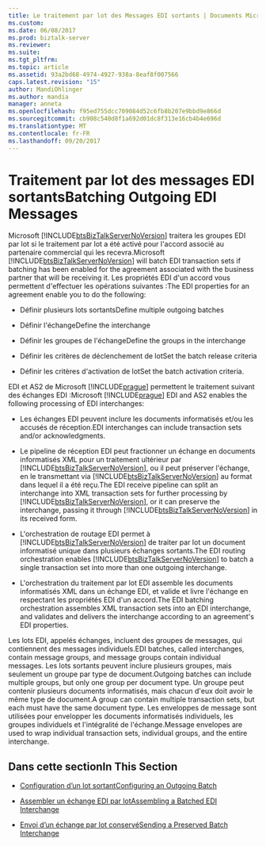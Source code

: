 ```yaml
---
title: Le traitement par lot des Messages EDI sortants | Documents Microsoft
ms.custom: 
ms.date: 06/08/2017
ms.prod: biztalk-server
ms.reviewer: 
ms.suite: 
ms.tgt_pltfrm: 
ms.topic: article
ms.assetid: 93a2bd68-4974-4927-938a-8eaf8f007566
caps.latest.revision: "15"
author: MandiOhlinger
ms.author: mandia
manager: anneta
ms.openlocfilehash: f95ed755dcc709084d52c6fb8b207e9bbd9e866d
ms.sourcegitcommit: cb908c540d8f1a692d01dc8f313e16cb4b4e696d
ms.translationtype: MT
ms.contentlocale: fr-FR
ms.lasthandoff: 09/20/2017
---
```

# <a name="batching-outgoing-edi-messages"></a><span data-ttu-id="649f7-102">Traitement par lot des messages EDI sortants</span><span class="sxs-lookup"><span data-stu-id="649f7-102">Batching Outgoing EDI Messages</span></span>
<span data-ttu-id="649f7-103">Microsoft [!INCLUDE[btsBizTalkServerNoVersion](../includes/btsbiztalkservernoversion-md.md)] traitera les groupes EDI par lot si le traitement par lot a été activé pour l'accord associé au partenaire commercial qui les recevra.</span><span class="sxs-lookup"><span data-stu-id="649f7-103">Microsoft [!INCLUDE[btsBizTalkServerNoVersion](../includes/btsbiztalkservernoversion-md.md)] will batch EDI transaction sets if batching has been enabled for the agreement associated with the business partner that will be receiving it.</span></span> <span data-ttu-id="649f7-104">Les propriétés EDI d'un accord vous permettent d'effectuer les opérations suivantes :</span><span class="sxs-lookup"><span data-stu-id="649f7-104">The EDI properties for an agreement enable you to do the following:</span></span>  
  
-   <span data-ttu-id="649f7-105">Définir plusieurs lots sortants</span><span class="sxs-lookup"><span data-stu-id="649f7-105">Define multiple outgoing batches</span></span>  
  
-   <span data-ttu-id="649f7-106">Définir l'échange</span><span class="sxs-lookup"><span data-stu-id="649f7-106">Define the interchange</span></span>  
  
-   <span data-ttu-id="649f7-107">Définir les groupes de l'échange</span><span class="sxs-lookup"><span data-stu-id="649f7-107">Define the groups in the interchange</span></span>  
  
-   <span data-ttu-id="649f7-108">Définir les critères de déclenchement de lot</span><span class="sxs-lookup"><span data-stu-id="649f7-108">Set the batch release criteria</span></span>  
  
-   <span data-ttu-id="649f7-109">Définir les critères d'activation de lot</span><span class="sxs-lookup"><span data-stu-id="649f7-109">Set the batch activation criteria.</span></span>  
  
 <span data-ttu-id="649f7-110">EDI et AS2 de Microsoft [!INCLUDE[prague](../includes/prague-md.md)] permettent le traitement suivant des échanges EDI :</span><span class="sxs-lookup"><span data-stu-id="649f7-110">Microsoft [!INCLUDE[prague](../includes/prague-md.md)] EDI and AS2 enables the following processing of EDI interchanges:</span></span>  
  
-   <span data-ttu-id="649f7-111">Les échanges EDI peuvent inclure les documents informatisés et/ou les accusés de réception.</span><span class="sxs-lookup"><span data-stu-id="649f7-111">EDI interchanges can include transaction sets and/or acknowledgments.</span></span>  
  
-   <span data-ttu-id="649f7-112">Le pipeline de réception EDI peut fractionner un échange en documents informatisés XML pour un traitement ultérieur par [!INCLUDE[btsBizTalkServerNoVersion](../includes/btsbiztalkservernoversion-md.md)], ou il peut préserver l'échange, en le transmettant via [!INCLUDE[btsBizTalkServerNoVersion](../includes/btsbiztalkservernoversion-md.md)] au format dans lequel il a été reçu.</span><span class="sxs-lookup"><span data-stu-id="649f7-112">The EDI receive pipeline can split an interchange into XML transaction sets for further processing by [!INCLUDE[btsBizTalkServerNoVersion](../includes/btsbiztalkservernoversion-md.md)], or it can preserve the interchange, passing it through [!INCLUDE[btsBizTalkServerNoVersion](../includes/btsbiztalkservernoversion-md.md)] in its received form.</span></span>  
  
-   <span data-ttu-id="649f7-113">L'orchestration de routage EDI permet à [!INCLUDE[btsBizTalkServerNoVersion](../includes/btsbiztalkservernoversion-md.md)] de traiter par lot un document informatisé unique dans plusieurs échanges sortants.</span><span class="sxs-lookup"><span data-stu-id="649f7-113">The EDI routing orchestration enables [!INCLUDE[btsBizTalkServerNoVersion](../includes/btsbiztalkservernoversion-md.md)] to batch a single transaction set into more than one outgoing interchange.</span></span>  
  
-   <span data-ttu-id="649f7-114">L'orchestration du traitement par lot EDI assemble les documents informatisés XML dans un échange EDI, et valide et livre l'échange en respectant les propriétés EDI d'un accord.</span><span class="sxs-lookup"><span data-stu-id="649f7-114">The EDI batching orchestration assembles XML transaction sets into an EDI interchange, and validates and delivers the interchange according to an agreement's EDI properties.</span></span>  
  
 <span data-ttu-id="649f7-115">Les lots EDI, appelés échanges, incluent des groupes de messages, qui contiennent des messages individuels.</span><span class="sxs-lookup"><span data-stu-id="649f7-115">EDI batches, called interchanges, contain message groups, and message groups contain individual messages.</span></span> <span data-ttu-id="649f7-116">Les lots sortants peuvent inclure plusieurs groupes, mais seulement un groupe par type de document.</span><span class="sxs-lookup"><span data-stu-id="649f7-116">Outgoing batches can include multiple groups, but only one group per document type.</span></span> <span data-ttu-id="649f7-117">Un groupe peut contenir plusieurs documents informatisés, mais chacun d'eux doit avoir le même type de document.</span><span class="sxs-lookup"><span data-stu-id="649f7-117">A group can contain multiple transaction sets, but each must have the same document type.</span></span> <span data-ttu-id="649f7-118">Les enveloppes de message sont utilisées pour envelopper les documents informatisés individuels, les groupes individuels et l'intégralité de l'échange.</span><span class="sxs-lookup"><span data-stu-id="649f7-118">Message envelopes are used to wrap individual transaction sets, individual groups, and the entire interchange.</span></span>  
  
## <a name="in-this-section"></a><span data-ttu-id="649f7-119">Dans cette section</span><span class="sxs-lookup"><span data-stu-id="649f7-119">In This Section</span></span>  
  
-   [<span data-ttu-id="649f7-120">Configuration d’un lot sortant</span><span class="sxs-lookup"><span data-stu-id="649f7-120">Configuring an Outgoing Batch</span></span>](../core/configuring-an-outgoing-batch.md)  
  
-   [<span data-ttu-id="649f7-121">Assembler un échange EDI par lot</span><span class="sxs-lookup"><span data-stu-id="649f7-121">Assembling a Batched EDI Interchange</span></span>](../core/assembling-a-batched-edi-interchange.md)  
  
-   [<span data-ttu-id="649f7-122">Envoi d’un échange par lot conservé</span><span class="sxs-lookup"><span data-stu-id="649f7-122">Sending a Preserved Batch Interchange</span></span>](../core/sending-a-preserved-batch-interchange.md)